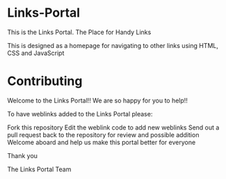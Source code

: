 # Links-Portal
This is the Links Portal. The Place for Handy Links

This is designed as a homepage for navigating to other links using HTML, CSS and JavaScript

# Contributing

Welcome to the Links Portal!! We are so happy for you to help!!

To have weblinks added to the Links Portal please:

Fork this repository
Edit the weblink code to add new weblinks
Send out a pull request back to the repository for review and possible addition
Welcome aboard and help us make this portal better for everyone

Thank you

The Links Portal Team
